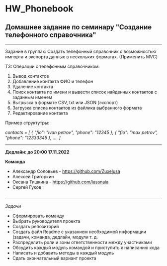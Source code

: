 # HW_Phonebook

## Домашнее задание по семинару "Создание телефонного справочника"
___
Задание в группах: Создать телефонный справочник с возможностью импорта и экспорта данных в нескольких форматах. (Применить MVC)

ТЗ:
Операции с телефонным справочником:
1. Вывод контактов
2. Добавление контакта ФИО и телефон
3. Удаление контакта
4. Поиск контакта по имени и вывести список найденных контактов с заданным именем
5. Выгрызка в формате CSV, txt или JSON (экспорт)
6. Загрузка списка контактов из файлика выбранного формата
7. Редактирование контакта

Пример структутры:

_contacts = [
{ "fio": "ivan petrov", "phone": "12345 },
{ "fio": "max petrov", "phone": "12333345 },
....
]_
___

**Дедлайн: до 20:00 17.11.2022**

**Команда**
- Александр Соловьев - https://github.com/Zuxelusa
- Алексей Григоркин
- Оксана Тишкина - https://github.com/iassnaia
- Сергей Гуков

##
___

*Задачи*
- Сформировать команду
- Выбрать руководителя проекта
- Создать репозиторий
- Создать файл Readme с указанием необходимой информации (задачи, команда, дедлайн, модули т. д.
- Распределить роли и зоны ответственности между участниками 
- Обсудить каждый модуль командой и приступить к написанию кода
- Написать и добавить методы в каждый модуль
- Сдать окончательный вариант проекта
